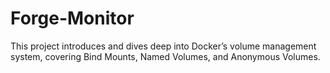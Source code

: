 # Forge-Monitor
This project introduces and dives deep into Docker’s volume management system, covering Bind Mounts, Named Volumes, and Anonymous Volumes.
